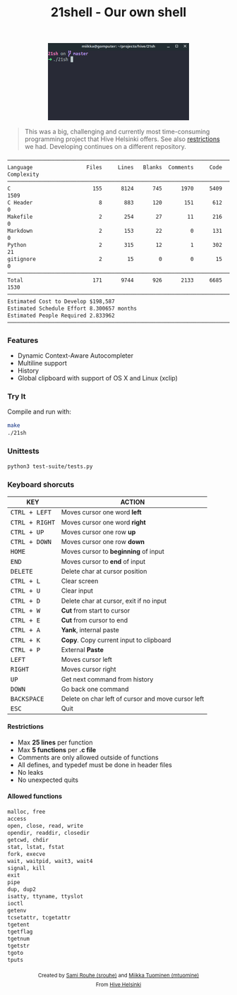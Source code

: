 
<h1 align="center">
	21shell - Our own shell
	<br><br>
</h1>

<p align="center">
	<img width=320 src="shell.gif">
</p>

>This was a big, challenging and currently most time-consuming programming project that Hive Helsinki offers.
>See also [restrictions](#Restrictions) we had. Developing continues on a different repository.

<!--
SCC is tool used
-->

```
───────────────────────────────────────────────────────────────────────────────
Language                 Files     Lines   Blanks  Comments     Code Complexity
───────────────────────────────────────────────────────────────────────────────
C                          155      8124      745      1970     5409       1509
C Header                     8       883      120       151      612          0
Makefile                     2       254       27        11      216          0
Markdown                     2       153       22         0      131          0
Python                       2       315       12         1      302         21
gitignore                    2        15        0         0       15          0
───────────────────────────────────────────────────────────────────────────────
Total                      171      9744      926      2133     6685       1530
───────────────────────────────────────────────────────────────────────────────
Estimated Cost to Develop $198,587
Estimated Schedule Effort 8.300657 months
Estimated People Required 2.833962
───────────────────────────────────────────────────────────────────────────────
```

### Features
- Dynamic Context-Aware Autocompleter
- Multiline support
- History
- Global clipboard with support of OS X and Linux (xclip)

### Try It
Compile and run with:
```bash
make
./21sh
```

### Unittests
```sh
python3 test-suite/tests.py
```

### Keyboard shorcuts
| KEY | ACTION |
|---------|---------|
| <kbd>CTRL + LEFT</kbd> | Moves cursor one word **left** |
| <kbd>CTRL + RIGHT</kbd> | Moves cursor one word **right** |
| <kbd>CTRL + UP</kbd> | Moves cursor one row **up** |
| <kbd>CTRL + DOWN</kbd> | Moves cursor one row **down** |
| <kbd>HOME</kbd> | Moves cursor to **beginning** of input |
| <kbd>END</kbd> | Moves cursor to **end** of input |
| <kbd>DELETE</kbd> | Delete char at cursor position |
| <kbd>CTRL + L</kbd> | Clear screen |
| <kbd>CTRL + U</kbd> | Clear input |
| <kbd>CTRL + D</kbd> | Delete char at cursor, exit if no input |
| <kbd>CTRL + W</kbd> | **Cut** from start to cursor
| <kbd>CTRL + E</kbd> | **Cut** from cursor to end
| <kbd>CTRL + A</kbd> | **Yank**, internal paste
| <kbd>CTRL + K</kbd> | **Copy**. Copy current input to clipboard |
| <kbd>CTRL + P</kbd> | External **Paste** |
| <kbd>LEFT</kbd> | Moves cursor left |
| <kbd>RIGHT</kbd> | Moves cursor right |
| <kbd>UP</kbd> | Get next command from history |
| <kbd>DOWN</kbd> | Go back one command |
| <kbd>BACKSPACE</kbd> | Delete on char left of cursor and move cursor left |
| <kbd>ESC</kbd> | Quit |


#### Restrictions
- Max **25 lines** per function
- Max **5 functions** per **.c file**
- Comments are only allowed outside of functions
- All defines, and typedef must be done in header files
- No leaks
- No unexpected quits

#### Allowed functions
```
malloc, free
access
open, close, read, write
opendir, readdir, closedir
getcwd, chdir
stat, lstat, fstat
fork, execve
wait, waitpid, wait3, wait4
signal, kill
exit
pipe
dup, dup2
isatty, ttyname, ttyslot
ioctl
getenv
tcsetattr, tcgetattr
tgetent
tgetflag
tgetnum
tgetstr
tgoto
tputs
```

<div align='center'>
    <sub>Created by <a href='https://github.com/rouhija'>Sami Rouhe (srouhe)</a> and <a href='https://github.com/tuommii'>Miikka Tuominen (mtuomine)</a></sub>
</div>
<div align='center'>
    <sub>From <a href='https://www.hive.fi/en/'>Hive Helsinki</a></sub>
</div>
